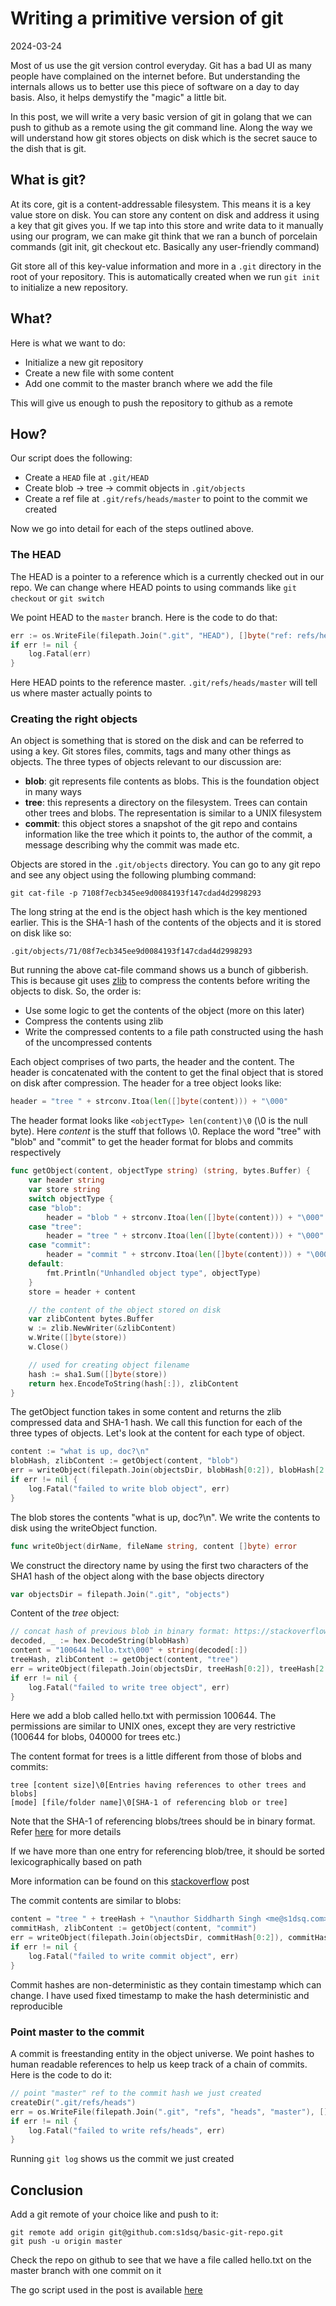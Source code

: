 # Writing a primitive version of git

2024-03-24

Most of us use the git version control everyday. Git has a bad UI as many people
have complained on the internet before. But understanding the internals allows
us to better use this piece of software on a day to day basis. Also, it helps
demystify the "magic" a little bit.

In this post, we will write a very basic version of git in golang that we can
push to github as a remote using the git command line. Along the way we will
understand how git stores objects on disk which is the secret sauce to the dish
that is git.

## What is git?
At its core, git is a content-addressable filesystem. This means it is a key
value store on disk. You can store any content on disk and address it using a
key that git gives you. If we tap into this store and write data to it manually
using our program, we can make git think that we ran a bunch of porcelain
commands (git init, git checkout etc. Basically any user-friendly
command)

Git store all of this key-value information and more in a `.git` directory in
the root of your repository. This is automatically created when we run `git
init` to initialize a new repository.

## What?
Here is what we want to do:

- Initialize a new git repository
- Create a new file with some content
- Add one commit to the master branch where we add the file

This will give us enough to push the repository to github as a remote

## How?

Our script does the following:

- Create a `HEAD` file at `.git/HEAD`
- Create blob -> tree -> commit objects in `.git/objects`
- Create a ref file at `.git/refs/heads/master` to point to the commit we
  created

Now we go into detail for each of the steps outlined above.

### The HEAD

The HEAD is a pointer to a reference which is a currently checked out in our
repo. We can change where HEAD points to using commands like `git checkout` or
`git switch`

We point HEAD to the `master` branch. Here is the code to do that:

```go
err := os.WriteFile(filepath.Join(".git", "HEAD"), []byte("ref: refs/heads/master\n"), 0644)
if err != nil {
    log.Fatal(err)
}
```
Here HEAD points to the reference master. `.git/refs/heads/master` will tell us
where master actually points to

### Creating the right objects

An object is something that is stored on the disk and can be referred to using a
key. Git stores files, commits, tags and many other things as objects. The three
types of objects relevant to our discussion are:

- **blob**: git represents file contents as blobs. This is the foundation object
  in many ways
- **tree**: this represents a directory on the filesystem. Trees can contain
  other trees and blobs. The representation is similar to a UNIX filesystem
- **commit**: this object stores a snapshot of the git repo and contains
  information like the tree which it points to, the author of the commit, a
  message describing why the commit was made etc.

Objects are stored in the `.git/objects` directory. You can go to any git repo
and see any object using the following plumbing command:
```
git cat-file -p 7108f7ecb345ee9d0084193f147cdad4d2998293
```

The long string at the end is the object hash which is the key mentioned
earlier. This is the SHA-1 hash of the contents of the objects and it is stored
on disk like so:
```
.git/objects/71/08f7ecb345ee9d0084193f147cdad4d2998293
```

But running the above cat-file command shows us a bunch of gibberish. This is
because git uses [zlib](https://en.wikipedia.org/wiki/Zlib) to compress the
contents before writing the objects to disk. So, the order is:
- Use some logic to get the contents of the object (more on this later)
- Compress the contents using zlib
- Write the compressed contents to a file path constructed using the hash of the
  uncompressed contents

Each object comprises of two parts, the header and the content. The header is
concatenated with the content to get the final object that is stored on disk
after compression. The header for a tree object looks like:

```go
header = "tree " + strconv.Itoa(len([]byte(content))) + "\000"
```

The header format looks like `<objectType> len(content)\0` (\0 is the null
byte). Here *content* is the stuff that follows \0. Replace the word "tree" with
"blob" and "commit" to get the header format for blobs and commits respectively

```go
func getObject(content, objectType string) (string, bytes.Buffer) {
	var header string
	var store string
	switch objectType {
	case "blob":
		header = "blob " + strconv.Itoa(len([]byte(content))) + "\000"
	case "tree":
		header = "tree " + strconv.Itoa(len([]byte(content))) + "\000"
	case "commit":
		header = "commit " + strconv.Itoa(len([]byte(content))) + "\000"
	default:
		fmt.Println("Unhandled object type", objectType)
	}
	store = header + content

	// the content of the object stored on disk
	var zlibContent bytes.Buffer
	w := zlib.NewWriter(&zlibContent)
	w.Write([]byte(store))
	w.Close()

	// used for creating object filename
	hash := sha1.Sum([]byte(store))
	return hex.EncodeToString(hash[:]), zlibContent
}
```

The getObject function takes in some content and returns the zlib compressed
data and SHA-1 hash. We call this function for each of the three types of
objects. Let's look at the content for each type of object.

```go
content := "what is up, doc?\n"
blobHash, zlibContent := getObject(content, "blob")
err = writeObject(filepath.Join(objectsDir, blobHash[0:2]), blobHash[2:], zlibContent.Bytes())
if err != nil {
	log.Fatal("failed to write blob object", err)
}
```

The blob stores the contents "what is up, doc?\n". We write the contents to disk
using the writeObject function.

```go
func writeObject(dirName, fileName string, content []byte) error
```

We construct the directory name by using the first two characters of the SHA1
hash of the object along with the base objects directory
```go
var objectsDir = filepath.Join(".git", "objects")
```
Content of the *tree* object:

```go
// concat hash of previous blob in binary format: https://stackoverflow.com/a/33039114
decoded, _ := hex.DecodeString(blobHash)
content = "100644 hello.txt\000" + string(decoded[:])
treeHash, zlibContent := getObject(content, "tree")
err = writeObject(filepath.Join(objectsDir, treeHash[0:2]), treeHash[2:], zlibContent.Bytes())
if err != nil {
    log.Fatal("failed to write tree object", err)
}
```
Here we add a blob called hello.txt with permission 100644. The permissions are
similar to UNIX ones, except they are very restrictive (100644 for blobs, 040000
for trees etc.)

The content format for trees is a little different from those of blobs and
commits:
```
tree [content size]\0[Entries having references to other trees and blobs]
[mode] [file/folder name]\0[SHA-1 of referencing blob or tree]
```

Note that the SHA-1 of referencing blobs/trees should be in binary format. Refer
[here](https://stackoverflow.com/a/33039114) for more details

If we have more than one entry for referencing blob/tree, it should be sorted
lexicographically based on path

More information can be found on this
[stackoverflow](https://stackoverflow.com/questions/14790681/what-is-the-internal-format-of-a-git-tree-object)
post

The commit contents are similar to blobs:
```go
content = "tree " + treeHash + "\nauthor Siddharth Singh <me@s1dsq.com> 1708260537 +0530\ncommitter Siddharth Singh <me@s1dsq.com> 1708260537 +0530\n\nAdd hello.txt\n"
commitHash, zlibContent := getObject(content, "commit")
err = writeObject(filepath.Join(objectsDir, commitHash[0:2]), commitHash[2:], zlibContent.Bytes())
if err != nil {
    log.Fatal("failed to write commit object", err)
}
```

Commit hashes are non-deterministic as they contain timestamp which can change.
I have used fixed timestamp to make the hash deterministic and reproducible

### Point master to the commit

A commit is freestanding entity in the object universe. We point hashes to human
readable references to help us keep track of a chain of commits. Here is the
code to do it:

```go
// point "master" ref to the commit hash we just created
createDir(".git/refs/heads")
err = os.WriteFile(filepath.Join(".git", "refs", "heads", "master"), []byte(commitHash), 0644)
if err != nil {
    log.Fatal("failed to write refs/heads", err)
}
```

Running `git log` shows us the commit we just created

## Conclusion

Add a git remote of your choice like and push to it:
```
git remote add origin git@github.com:s1dsq/basic-git-repo.git
git push -u origin master
```

Check the repo on github to see that we have a file called hello.txt on the
master branch with one commit on it

The go script used in the post is available [here](https://github.com/s1dsq/primitive-git)
